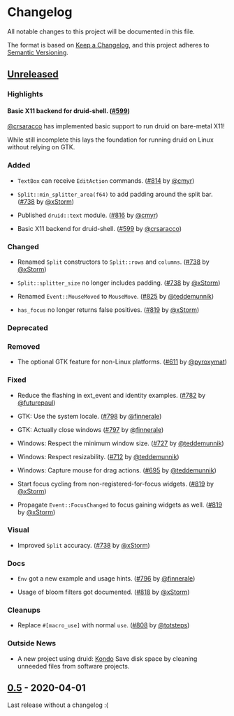# Changelog

All notable changes to this project will be documented in this file.

The format is based on [Keep a Changelog](https://keepachangelog.com/en/1.0.0/),
and this project adheres to [Semantic Versioning](https://semver.org/spec/v2.0.0.html).

## [Unreleased]

### Highlights

#### Basic X11 backend for druid-shell. ([#599])

[@crsaracco] has implemented basic support to run druid on bare-metal X11!

While still incomplete this lays the foundation for running druid on Linux without relying on GTK.

### Added

- `TextBox` can receive `EditAction` commands. ([#814] by [@cmyr])

- `Split::min_splitter_area(f64)` to add padding around the split bar. ([#738] by [@xStorm])

- Published `druid::text` module. ([#816] by [@cmyr])

- Basic X11 backend for druid-shell. ([#599] by [@crsaracco])

### Changed

- Renamed `Split` constructors to `Split::rows` and `columns`. ([#738] by [@xStorm])

- `Split::splitter_size` no longer includes padding. ([#738] by [@xStorm])

- Renamed `Event::MouseMoved` to `MouseMove`. ([#825] by [@teddemunnik])

- `has_focus` no longer returns false positives. ([#819] by [@xStorm])

### Deprecated

### Removed

- The optional GTK feature for non-Linux platforms. ([#611] by [@pyroxymat])

### Fixed

- Reduce the flashing in ext_event and identity examples. ([#782] by [@futurepaul])

- GTK: Use the system locale. ([#798] by [@finnerale])

- GTK: Actually close windows ([#797] by [@finnerale])

- Windows: Respect the minimum window size. ([#727] by [@teddemunnik])

- Windows: Respect resizability. ([#712] by [@teddemunnik])

- Windows: Capture mouse for drag actions. ([#695] by [@teddemunnik])

- Start focus cycling from non-registered-for-focus widgets. ([#819] by [@xStorm])

- Propagate `Event::FocusChanged` to focus gaining widgets as well. ([#819] by [@xStorm])

### Visual
- Improved `Split` accuracy. ([#738] by [@xStorm])

### Docs

- `Env` got a new example and usage hints. ([#796] by [@finnerale])

- Usage of bloom filters got documented. ([#818] by [@xStorm])

### Cleanups

- Replace `#[macro_use]` with normal `use`. ([#808] by [@totsteps])

### Outside News

- A new project using druid: [Kondo](https://github.com/tbillington/kondo) Save disk space by cleaning unneeded files from software projects.

[#819]: https://github.com/xi-editor/druid/pull/819
[#599]: https://github.com/xi-editor/druid/pull/599
[#611]: https://github.com/xi-editor/druid/pull/611
[#695]: https://github.com/xi-editor/druid/pull/695
[#712]: https://github.com/xi-editor/druid/pull/712
[#727]: https://github.com/xi-editor/druid/pull/727
[#738]: https://github.com/xi-editor/druid/pull/738
[#782]: https://github.com/xi-editor/druid/pull/782
[#796]: https://github.com/xi-editor/druid/pull/796
[#797]: https://github.com/xi-editor/druid/pull/797
[#798]: https://github.com/xi-editor/druid/pull/798
[#808]: https://github.com/xi-editor/druid/pull/808
[#814]: https://github.com/xi-editor/druid/pull/814
[#816]: https://github.com/xi-editor/druid/pull/816
[#818]: https://github.com/xi-editor/druid/pull/818
[#825]: https://github.com/xi-editor/druid/pull/825

## [0.5] - 2020-04-01

Last release without a changelog :(


[@pyroxymat]: https://github.com/pyroxymat

[@crsaracco]: https://github.com/crsaracco

[@teddemunnik]: https://github.com/teddemunnik

[@xStorm]: https://github.com/xStorm

[@cmyr]: https://github.com/cmyr

[@totsteps]: https://github.com/totsteps

[@finnerale]: https://github.com/finnerale

[@futurepaul]: https://github.com/futurepaul



[Unreleased]: https://github.com/xi-editor/druid/compare/v0.5.0...master

[0.5]: https://github.com/xi-editor/druid/compare/v0.4.0...v0.5.0


